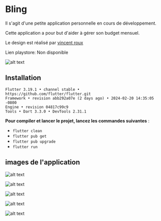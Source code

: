 # Bling

Il s'agit d'une petite application personnelle en cours de développement.

Cette application a pour but d'aider à gérer son budget mensuel.

Le design est réalisé par [vincent roux](https://www.linkedin.com/in/vincent-roux-9abb12158/)

Lien playstore: Non disponible


![alt text](readme_images/bling.gif)

## Installation

```
Flutter 3.19.1 • channel stable • https://github.com/flutter/flutter.git
Framework • revision abb292a07e (2 days ago) • 2024-02-20 14:35:05 -0800
Engine • revision 04817c99c9
Tools • Dart 3.3.0 • DevTools 2.31.1
```

**Pour compiler et lancer le projet, lancez les commandes suivantes** :
- `flutter clean`
- `flutter pub get`
- `flutter pub upgrade`
- `flutter run`

## images de l'application

![alt text](readme_images/bling_1.jpg)

![alt text](readme_images/bling_2.jpg)

![alt text](readme_images/bling_3.jpg)

![alt text](readme_images/bling_4.jpg)

![alt text](readme_images/bling_5.jpg)
